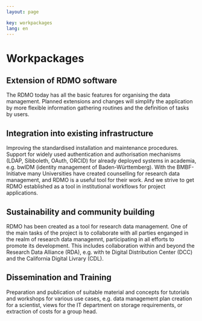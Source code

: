 ```yaml
---
layout: page

key: workpackages
lang: en
---
```


Workpackages
============

Extension of RDMO software
-------

The RDMO today has all the basic features for organising the data management. Planned extensions and 
changes will simplify the application by more flexible information gathering routines and the definition of
tasks by users.


Integration into existing infrastructure
--------

Improving the standardised installation and maintenance procedures. Support for widely used 
authentication and authorisation mechanisms (LDAP, Sibboleth, OAuth, ORCID) for already deployed systems in academia,
e.g. bwIDM (identity management of Baden-Württemberg). With the BMBF-Initiatve many Universities have created counselling for 
research data management, and RDMO is a useful tool for their work. And we strive to get RDMO established as a tool
in institutional workflows for project applications.

Sustainability and community building
----------

RDMO has been created as a tool for research data management. One of the main tasks of the project is to collaborate with all 
parties enganged in the realm of research data managemnt, participating in all efforts to promote its 
development. This includes collaboration within and beyond the Research Data Alliance (RDA), e.g. with te Digital Distribution Center (DCC) and the California Digital Livrary (CDL).


Dissemination and Training
------------------------------

Preparation and publication of suitable material and concepts for tutorials and workshops for various use cases, e.g. data management plan creation for a 
scientist, views for the  IT department on storage requirements, or extraction of costs for a group head.  
